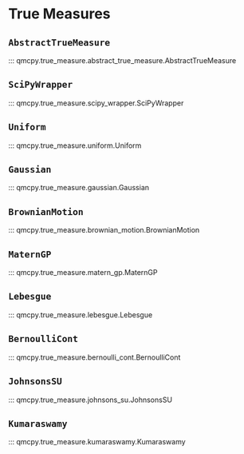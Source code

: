 # True Measures

## `AbstractTrueMeasure`

::: qmcpy.true_measure.abstract_true_measure.AbstractTrueMeasure

## `SciPyWrapper`

::: qmcpy.true_measure.scipy_wrapper.SciPyWrapper

## `Uniform`

::: qmcpy.true_measure.uniform.Uniform

## `Gaussian`

::: qmcpy.true_measure.gaussian.Gaussian

## `BrownianMotion`

::: qmcpy.true_measure.brownian_motion.BrownianMotion

## `MaternGP`

::: qmcpy.true_measure.matern_gp.MaternGP

## `Lebesgue`

::: qmcpy.true_measure.lebesgue.Lebesgue

## `BernoulliCont`

::: qmcpy.true_measure.bernoulli_cont.BernoulliCont

## `JohnsonsSU`

::: qmcpy.true_measure.johnsons_su.JohnsonsSU

## `Kumaraswamy`

::: qmcpy.true_measure.kumaraswamy.Kumaraswamy
